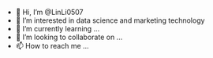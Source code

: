 - 👋 Hi, I’m @LinLi0507
- 👀 I’m interested in data science and marketing technology
- 🌱 I’m currently learning ...
- 💞️ I’m looking to collaborate on ...
- 📫 How to reach me ...

<!---
LinLi0507/LinLi0507 is a ✨ special ✨ repository because its `README.md` (this file) appears on your GitHub profile.
You can click the Preview link to take a look at your changes.
--->
